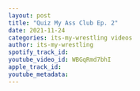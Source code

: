 ```yaml
---
layout: post
title: "Quiz My Ass Club Ep. 2"
date: 2021-11-24
categories: its-my-wrestling videos
author: its-my-wrestling
spotify_track_id: 
youtube_video_id: WBGqRmd7bhI
apple_track_id: 
youtube_metadata: 
---
```

